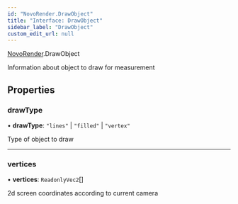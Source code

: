 ```yaml
---
id: "NovoRender.DrawObject"
title: "Interface: DrawObject"
sidebar_label: "DrawObject"
custom_edit_url: null
---
```


[NovoRender](../namespaces/NovoRender.md).DrawObject

Information about object to draw for measurement

## Properties

### drawType

• **drawType**: ``"lines"`` \| ``"filled"`` \| ``"vertex"``

Type of object to draw

___

### vertices

• **vertices**: `ReadonlyVec2`[]

2d screen coordinates according to current camera
